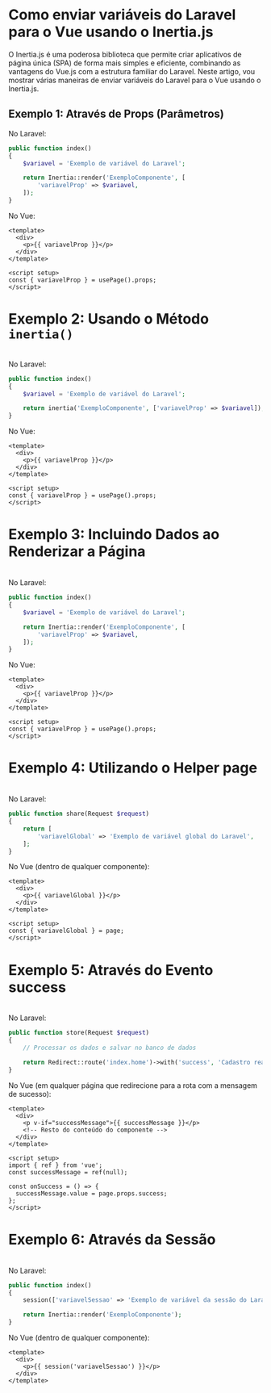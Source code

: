 # Como enviar variáveis do Laravel para o Vue usando o Inertia.js

O Inertia.js é uma poderosa biblioteca que permite criar aplicativos de página única (SPA) de forma mais simples e eficiente, combinando as vantagens do Vue.js com a estrutura familiar do Laravel. Neste artigo, vou mostrar várias maneiras de enviar variáveis do Laravel para o Vue usando o Inertia.js.

## Exemplo 1: Através de Props (Parâmetros)

No Laravel:
```php
public function index()
{
    $variavel = 'Exemplo de variável do Laravel';

    return Inertia::render('ExemploComponente', [
        'variavelProp' => $variavel,
    ]);
}
```
No Vue:

```vue
<template>
  <div>
    <p>{{ variavelProp }}</p>
  </div>
</template>

<script setup>
const { variavelProp } = usePage().props;
</script>

```

# Exemplo 2: Usando o Método `inertia()`
<br>
No Laravel:

```php
public function index()
{
    $variavel = 'Exemplo de variável do Laravel';

    return inertia('ExemploComponente', ['variavelProp' => $variavel]);
}
```


No Vue:


```vue
<template>
  <div>
    <p>{{ variavelProp }}</p>
  </div>
</template>

<script setup>
const { variavelProp } = usePage().props;
</script>
```

# Exemplo 3: Incluindo Dados ao Renderizar a Página
<br>
No Laravel:

```php
public function index()
{
    $variavel = 'Exemplo de variável do Laravel';

    return Inertia::render('ExemploComponente', [
        'variavelProp' => $variavel,
    ]);
}

```

No Vue:

```vue
<template>
  <div>
    <p>{{ variavelProp }}</p>
  </div>
</template>

<script setup>
const { variavelProp } = usePage().props;
</script>

```

# Exemplo 4: Utilizando o Helper page
<br>
No Laravel:

```php
public function share(Request $request)
{
    return [
        'variavelGlobal' => 'Exemplo de variável global do Laravel',
    ];
}

```

No Vue (dentro de qualquer componente):

```vue
<template>
  <div>
    <p>{{ variavelGlobal }}</p>
  </div>
</template>

<script setup>
const { variavelGlobal } = page;
</script>

```

# Exemplo 5: Através do Evento success
<br>
No Laravel:

```php
public function store(Request $request)
{
    // Processar os dados e salvar no banco de dados

    return Redirect::route('index.home')->with('success', 'Cadastro realizado com sucesso!');
}

```
No Vue (em qualquer página que redirecione para a rota com a mensagem de sucesso):

```vue
<template>
  <div>
    <p v-if="successMessage">{{ successMessage }}</p>
    <!-- Resto do conteúdo do componente -->
  </div>
</template>

<script setup>
import { ref } from 'vue';
const successMessage = ref(null);

const onSuccess = () => {
  successMessage.value = page.props.success;
};
</script>

```
# Exemplo 6: Através da Sessão
<br>
No Laravel:

```php
public function index()
{
    session(['variavelSessao' => 'Exemplo de variável da sessão do Laravel']);

    return Inertia::render('ExemploComponente');
}

```
No Vue (dentro de qualquer componente):

```vue
<template>
  <div>
    <p>{{ session('variavelSessao') }}</p>
  </div>
</template>

```




